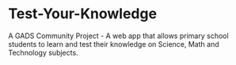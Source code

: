 # Test-Your-Knowledge
A GADS Community Project - A web app that allows primary school students to learn and test their knowledge on Science, Math and Technology subjects.

